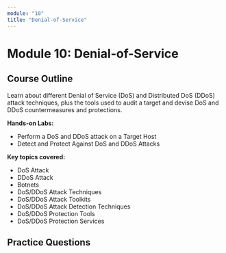 ```yaml
---
module: "10"
title: "Denial-of-Service"
---
```


# Module 10: Denial-of-Service

## Course Outline

Learn about different Denial of Service (DoS) and Distributed DoS (DDoS) attack techniques, plus the tools used to audit a target and devise DoS and DDoS countermeasures and protections.

**Hands-on Labs:**

- Perform a DoS and DDoS attack on a Target Host
- Detect and Protect Against DoS and DDoS Attacks

**Key topics covered:**

- DoS Attack
- DDoS Attack
- Botnets
- DoS/DDoS Attack Techniques
- DoS/DDoS Attack Toolkits
- DoS/DDoS Attack Detection Techniques
- DoS/DDoS Protection Tools
- DoS/DDoS Protection Services

## Practice Questions

